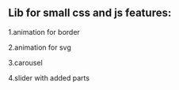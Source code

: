  ## Lib for small css and js features:

1.animation for border

2.animation for svg

3.carousel

4.slider with added parts
